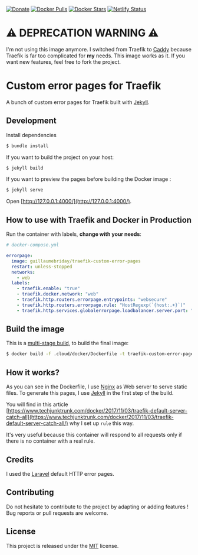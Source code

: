 [![Donate](https://img.shields.io/badge/Donate-PayPal-green.svg)](https://www.paypal.me/guillaumebriday)
[![Docker Pulls](https://img.shields.io/docker/pulls/guillaumebriday/traefik-custom-error-pages.svg)](https://hub.docker.com/r/guillaumebriday/traefik-custom-error-pages/)
[![Docker Stars](https://img.shields.io/docker/stars/guillaumebriday/traefik-custom-error-pages.svg)](https://hub.docker.com/r/guillaumebriday/traefik-custom-error-pages/)
[![Netlify Status](https://api.netlify.com/api/v1/badges/64de9cea-fa16-4f76-b5b8-a1abb5eb4e2f/deploy-status)](https://app.netlify.com/sites/traefik-custom-error-pages/deploys)

# ⚠️ DEPRECATION WARNING ⚠️

I'm not using this image anymore. I switched from Traefik to [Caddy](https://caddyserver.com) because Traefik is far too complicated for **my** needs. This image works as it. If you want new features, feel free to fork the project. 

# Custom error pages for Traefik

A bunch of custom error pages for Traefik built with [Jekyll](https://jekyllrb.com/).

## Development

Install dependencies

```bash
$ bundle install
```

If you want to build the project on your host:

```bash
$ jekyll build
```

If you want to preview the pages before building the Docker image :

```bash
$ jekyll serve
```

Open [http://127.0.0.1:4000/](http://127.0.0.1:4000/).

## How to use with Traefik and Docker in Production

Run the container with labels, **change with your needs**:

```yml
# docker-compose.yml

errorpage:
  image: guillaumebriday/traefik-custom-error-pages
  restart: unless-stopped
  networks:
    - web
  labels:
    - traefik.enable: "true"
    - traefik.docker.network: "web"
    - traefik.http.routers.errorpage.entrypoints: "websecure"
    - traefik.http.routers.errorpage.rule: "HostRegexp(`{host:.+}`)"
    - traefik.http.services.globalerrorpage.loadbalancer.server.port: "80"
```

## Build the image

This is a [multi-stage build](https://docs.docker.com/develop/develop-images/multistage-build/), to build the final image:

```bash
$ docker build -f .cloud/docker/Dockerfile -t traefik-custom-error-pages .
```

## How it works?

As you can see in the Dockerfile, I use [Nginx](https://www.nginx.com/) as Web server to serve static files. To generate this pages, I use [Jekyll](https://jekyllrb.com/) in the first step of the build.

You will find in this article [https://www.techjunktrunk.com/docker/2017/11/03/traefik-default-server-catch-all](https://www.techjunktrunk.com/docker/2017/11/03/traefik-default-server-catch-all/) why I set up `rule` this way.

It's very useful because this container will respond to all requests only if there is no container with a real rule.

## Credits

I used the [Laravel](https://laravel.com/) default HTTP error pages.

## Contributing

Do not hesitate to contribute to the project by adapting or adding features ! Bug reports or pull requests are welcome.

## License

This project is released under the [MIT](http://opensource.org/licenses/MIT) license.
